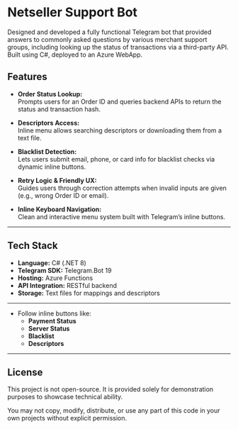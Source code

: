# Netseller Support Bot

Designed and developed a fully functional Telegram bot that provided answers to commonly asked questions by various merchant support groups, including looking up the status of transactions via a third-party API. Built using C#, deployed to an Azure WebApp.

## Features

- **Order Status Lookup:**  
  Prompts users for an Order ID and queries backend APIs to return the status and transaction hash.

- **Descriptors Access:**  
  Inline menu allows searching descriptors or downloading them from a text file.

- **Blacklist Detection:**  
  Lets users submit email, phone, or card info for blacklist checks via dynamic inline buttons.

- **Retry Logic & Friendly UX:**  
  Guides users through correction attempts when invalid inputs are given (e.g., wrong Order ID or email).

- **Inline Keyboard Navigation:**  
  Clean and interactive menu system built with Telegram’s inline buttons.

---

## Tech Stack

- **Language:** C# (.NET 8)
- **Telegram SDK:** Telegram.Bot 19
- **Hosting:** Azure Functions
- **API Integration:** RESTful backend
- **Storage:** Text files for mappings and descriptors

---

- Follow inline buttons like:
  - **Payment Status**
  - **Server Status**
  - **Blacklist**
  - **Descriptors**
---

## License

This project is not open-source. It is provided solely for demonstration purposes to showcase technical ability.

You may not copy, modify, distribute, or use any part of this code in your own projects without explicit permission.

